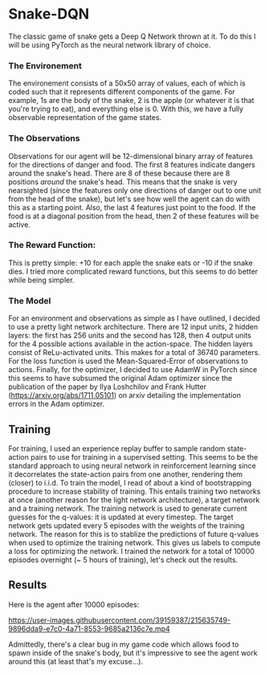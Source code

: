 # Snake-DQN
The classic game of snake gets a Deep Q Network thrown at it.
To do this I will be using PyTorch as the neural network library of choice.

### The Environement
The environement consists of a 50x50 array of values, each of which is coded such that it represents different components of the game. For example, 1s are the body of the snake, 2 is the apple (or whatever it is that you're trying to eat), and everything else is 0. With this, we have a fully observable representation of the game states.
### The Observations
Observations for our agent will be 12-dimensional binary array of features for the directions of danger and food. The first 8 features indicate dangers around the snake's head. There are 8 of these because there are 8 positions *around* the snake's head. This means that the snake is very nearsighted (since the features only one directions of danger out to one unit from the head of the snake), but let's see how well the agent can do with this as a starting point. Also, the last 4 features just point to the food. If the food is at a diagonal position from the head, then 2 of these features will be active.
### The Reward Function:
This is pretty simple: +10 for each apple the snake eats or -10 if the snake dies. I tried more complicated reward functions, but this seems to do better while being simpler.
### The Model
For an environment and observations as simple as I have outlined, I decided to use a pretty light network architecture. There are 12 input units, 2 hidden layers: the first has 256 units and the second has 128, then 4 output units for the 4 possible actions available in the action-space. The hidden layers consist of ReLu-activated units. This makes for a total of 36740 parameters. For the loss function is used the Mean-Squared-Error of observations to actions. Finally, for the optimizer, I decided to use AdamW in PyTorch since this seems to have subsumed the original Adam optimizer since the publication of the paper by Ilya Loshchilov and Frank Hutter (https://arxiv.org/abs/1711.05101) on arxiv detailing the implementation errors in the Adam optimizer.
## Training
For training, I used an experience replay buffer to sample random state-action pairs to use for training in a supervised setting. This seems to be the standard approach to using neural network in reinforcement learning since it decorrelates the state-action pairs from one another, rendering them (closer) to i.i.d.
To train the model, I read of about a kind of bootstrapping procedure to increase stability of training. This entails training two networks at once (another reason for the light network architecture), a target network and a training network. The training network is used to generate current guesses for the q-values: it is updated at every timestep. The target network gets updated every 5 episodes with the weights of the training network. The reason for this is to stablize the predictions of future q-values when used to optimize the training network. This gives us labels to compute a loss for optimizing the network.
I trained the network for a total of 10000 episodes overnight (~ 5 hours of training), let's check out the results.
## Results
Here is the agent after 10000 episodes:

https://user-images.githubusercontent.com/39159387/215635749-9896dda9-e7c0-4a71-8553-9685a2136c7e.mp4

Admittedly, there's a clear bug in my game code which allows food to spawn inside of the snake's body, but it's impressive to see the agent work around this (at least that's my excuse...).
